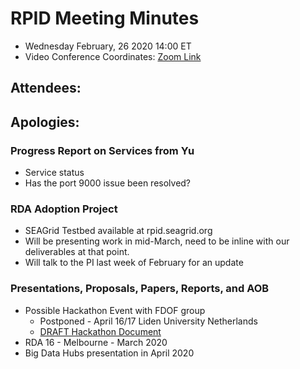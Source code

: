 # RPID Meeting Minutes
   * Wednesday February, 26 2020 14:00 ET 
   * Video Conference Coordinates: [Zoom Link](https://iu.zoom.us/my/rquick)
   
## Attendees: 
## Apologies: 
   
### Progress Report on Services from Yu
   * Service status
   * Has the port 9000 issue been resolved? 
   
### RDA Adoption Project
   * SEAGrid Testbed available at rpid.seagrid.org
   * Will be presenting work in mid-March, need to be inline with our deliverables at that point. 
   * Will talk to the PI last week of February for an update
   
### Presentations, Proposals, Papers, Reports, and AOB
   * Possible Hackathon Event with FDOF group
      * Postponed - April 16/17 Liden University Netherlands
      * [DRAFT Hackathon Document](https://docs.google.com/document/d/1y8OXWTeDmJctbXNOv0N1Eekrx7JUB9TdtG0r2INkqIg/edit)
   * RDA 16 - Melbourne - March 2020
   * Big Data Hubs presentation in April 2020


